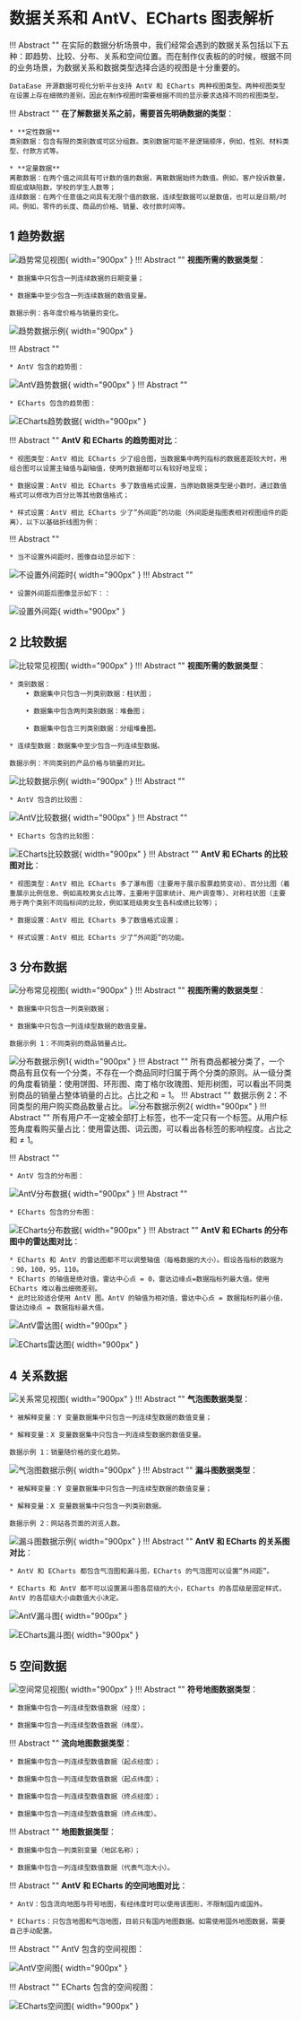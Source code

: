# 数据关系和 AntV、ECharts 图表解析
!!! Abstract ""
    在实际的数据分析场景中，我们经常会遇到的数据关系包括以下五种：即趋势、比较、分布、关系和空间位置。而在制作仪表板的的时候，根据不同的业务场景，为数据关系和数据类型选择合适的视图是十分重要的。

    DataEase 开源数据可视化分析平台支持 AntV 和 ECharts 两种视图类型。两种视图类型在设置上存在细微的差别，因此在制作视图时需要根据不同的显示要求选择不同的视图类型。

!!! Abstract ""
    **在了解数据关系之前，需要首先明确数据的类型**：   
    
    * **定性数据**  
    类别数据：包含有限的类别数或可区分组数。类别数据可能不是逻辑顺序，例如，性别、材料类型、付款方式等。  

    * **定量数据**  
    离散数据：在两个值之间具有可计数的值的数据，离散数据始终为数值。例如，客户投诉数量，瑕疵或缺陷数，学校的学生人数等；  
    连续数据：在两个任意值之间具有无限个值的数据，连续型数据可以是数值，也可以是日期/时间。例如，零件的长度、商品的价格、销量、收付款时间等。  

## 1 趋势数据
![趋势常见视图](https://blog.fit2cloud.com/upload/%E5%9B%BE01-ouhv.png){ width="900px" }
!!! Abstract ""
    **视图所需的数据类型**：

    * 数据集中只包含一列连续数据的日期变量；

    * 数据集中至少包含一列连续数据的数值变量。

    数据示例：各年度价格与销量的变化。
![趋势数据示例](https://blog.fit2cloud.com/upload/%E8%A1%A81-tjiv.png){ width="900px" }

!!! Abstract ""

    * AntV 包含的趋势图：

![AntV趋势数据](https://blog.fit2cloud.com/upload/%E5%9B%BE02-txcq.png){ width="900px" }
!!! Abstract ""

    * ECharts 包含的趋势图：

![ECharts趋势数据](https://blog.fit2cloud.com/upload/%E5%9B%BE03-cqfa.png){ width="900px" }

!!! Abstract ""
    **AntV 和 ECharts 的趋势图对比**：

    * 视图类型：AntV 相比 ECharts 少了组合图，当数据集中两列指标的数据差距较大时，用组合图可以设置主轴值与副轴值，使两列数据都可以有较好地呈现；

    * 数据设置：AntV 相比 ECharts 多了数值格式设置，当原始数据类型是小数时，通过数值格式可以修改为百分比等其他数值格式；

    * 样式设置：AntV 相比 ECharts 少了”外间距“的功能（外间距是指图表相对视图组件的距离），以下以基础折线图为例：

!!! Abstract ""

    * 当不设置外间距时，图像自动显示如下：

![不设置外间距时](https://blog.fit2cloud.com/upload/%E5%9B%BE04-qevm.png ){ width="900px" }
!!! Abstract ""

    * 设置外间距后图像显示如下：：

![设置外间距](https://blog.fit2cloud.com/upload/%E5%9B%BE05-xoij.png){ width="900px" }

## 2 比较数据
![比较常见视图](https://blog.fit2cloud.com/upload/%E5%9B%BE06-gdyc.png){ width="900px" }
!!! Abstract ""
    **视图所需的数据类型**：

    * 类别数据：  
        • 数据集中只包含一列类别数据：柱状图；

        • 数据集中包含两列类别数据：堆叠图；

        • 数据集中包含三列类别数据：分组堆叠图。

    * 连续型数据：数据集中至少包含一列连续型数据。

    数据示例：不同类别的产品价格与销量的对比。
![比较数据示例](https://blog.fit2cloud.com/upload/%E8%A1%A82.png){ width="900px" }
!!! Abstract ""

    * AntV 包含的比较图：

![AntV比较数据](https://blog.fit2cloud.com/upload/%E5%9B%BE07-hfpi.png){ width="900px" }
!!! Abstract ""

    * ECharts 包含的比较图：

![ECharts比较数据](https://blog.fit2cloud.com/upload/%E5%9B%BE08-lwzj.png){ width="900px" }
!!! Abstract ""
    **AntV 和 ECharts 的比较图对比**：

    * 视图类型：AntV 相比 ECharts 多了瀑布图（主要用于展示股票趋势变动）、百分比图（着重展示比例信息、例如高校男女占比等，主要用于国家统计、用户调查等）、对称柱状图（主要用于两个类别不同指标间的比较，例如某班级男女生各科成绩比较等）；

    * 数据设置：AntV 相比 ECharts 多了数值格式设置；

    * 样式设置：AntV 相比 ECharts 少了“外间距”的功能。

## 3 分布数据
![分布常见视图](https://blog.fit2cloud.com/upload/%E5%9B%BE09-ptef.png){ width="900px" }
!!! Abstract ""
    **视图所需的数据类型**：

    * 数据集中只包含一列类别数据；

    * 数据集中只包含一列连续型数据的数值变量。

    数据示例 1：不同类别的商品销量占比。
![分布数据示例1](https://blog.fit2cloud.com/upload/%E8%A1%A83.png){ width="900px" }
!!! Abstract ""
    所有商品都被分类了，一个商品有且仅有一个分类，不存在一个商品同时归属于两个分类的原则。从一级分类的角度看销量：使用饼图、环形图、南丁格尔玫瑰图、矩形树图，可以看出不同类别商品的销量占整体销量的占比。占比之和 = 1。
!!! Abstract ""
    数据示例 2：不同类型的用户购买商品数量占比。
![分布数据示例2](https://blog.fit2cloud.com/upload/%E8%A1%A84.png){ width="900px" }
!!! Abstract ""
    所有用户不一定被全部打上标签，也不一定只有一个标签。从用户标签角度看购买量占比：使用雷达图、词云图，可以看出各标签的影响程度。占比之和 ≠ 1。

!!! Abstract ""

    * AntV 包含的分布图：

![AntV分布数据](https://blog.fit2cloud.com/upload/%E5%9B%BE10-nmkw.png){ width="900px" }
!!! Abstract ""

    * ECharts 包含的分布图：

![ECharts分布数据](https://blog.fit2cloud.com/upload/%E5%9B%BE11-qmyy.png){ width="900px" }
!!! Abstract ""
    **AntV 和 ECharts 的分布图中的雷达图对比**：  

    * ECharts 和 AntV 的雷达图都不可以调整轴值（每格数据的大小）。假设各指标的数据为 ：90，100，95，110。  
    * ECharts 的轴值是绝对值，雷达中心点 = 0，雷达边缘点=数据指标列最大值。使用 ECharts 难以看出细微差别。  
    * 此时比较适合使用 AntV 图。AntV 的轴值为相对值，雷达中心点 = 数据指标列最小值，雷达边缘点 = 数据指标最大值。  
![AntV雷达图](https://blog.fit2cloud.com/upload/%E5%9B%BE13-sxnn.png){ width="900px" }

![ECharts雷达图](https://blog.fit2cloud.com/upload/%E5%9B%BE12-ymyl.png){ width="900px" }

## 4 关系数据
![关系常见视图](https://blog.fit2cloud.com/upload/%E5%9B%BE14-hwpg.png){ width="900px" }
!!! Abstract ""
    **气泡图数据类型**：

    * 被解释变量：Y 变量数据集中只包含一列连续型数据的数值变量；

    * 解释变量：X 变量数据集中只包含一列连续型数据的数值变量。

    数据示例 1：销量随价格的变化趋势。
![气泡图数据示例](https://blog.fit2cloud.com/upload/%E8%A1%A85.png){ width="900px" }
!!! Abstract ""
    **漏斗图数据类型**：

    * 被解释变量：Y 变量数据集中只包含一列连续型数据的数值变量；

    * 解释变量：X 变量数据集中只包含一列类别数据。

    数据示例 2：网站各页面的浏览人数。
![漏斗图数据示例](https://blog.fit2cloud.com/upload/%E8%A1%A86.png){ width="900px" }
!!! Abstract ""
    **AntV 和 ECharts 的关系图对比**：

    * AntV 和 ECharts 都包含气泡图和漏斗图，ECharts 的气泡图可以设置“外间距”。

    * ECharts 和 AntV 都不可以设置漏斗图各层级的大小，ECharts 的各层级是固定样式，AntV 的各层级大小由数值大小决定。

![AntV漏斗图](https://blog.fit2cloud.com/upload/%E5%9B%BE16-ynae.png){ width="900px" }

![ECharts漏斗图](https://blog.fit2cloud.com/upload/%E5%9B%BE15-hmes.png){ width="900px" }

## 5 空间数据
![空间常见视图](https://blog.fit2cloud.com/upload/%E5%9B%BE17-nhrq.png){ width="900px" }
!!! Abstract ""
    **符号地图数据类型**：

    * 数据集中包含一列连续型数值数据（经度）；

    * 数据集中包含一列连续型数值数据（纬度）。
!!! Abstract ""
    **流向地图数据类型**：

    * 数据集中包含一列连续型数值数据（起点经度）；

    * 数据集中包含一列连续型数值数据（起点纬度）；

    * 数据集中包含一列连续型数值数据（终点经度）；

    * 数据集中包含一列连续型数值数据（终点纬度）。
!!! Abstract ""
    **地图数据类型**：

    * 数据集中包含一列类别变量（地区名称）；

    * 数据集中包含一列连续型数值数据（代表气泡大小）。
!!! Abstract ""
    **AntV 和 ECharts 的空间地图对比**：

    * AntV：包含流向地图与符号地图，有经纬度时可以使用该图形，不限制国内或国外。

    * ECharts：只包含地图和气泡地图，目前只有国内地图数据。如需使用国外地图数据，需要自己手动配置。
!!! Abstract ""
    AntV 包含的空间视图：

![AntV空间图](https://blog.fit2cloud.com/upload/%E5%9B%BE18-cncr.png){ width="900px" }

!!! Abstract ""
    ECharts 包含的空间视图：
    
![ECharts空间图](https://blog.fit2cloud.com/upload/%E5%9B%BE19-ssii.png){ width="900px" }

